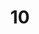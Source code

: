 ---
layout: paintings/painting
title: 10
image: /images/paintings/mdf/JRB Web 14-min.jpg
dimensions: 360mm x 1200mm
media: Acrylic on MDF
group: MDF
---